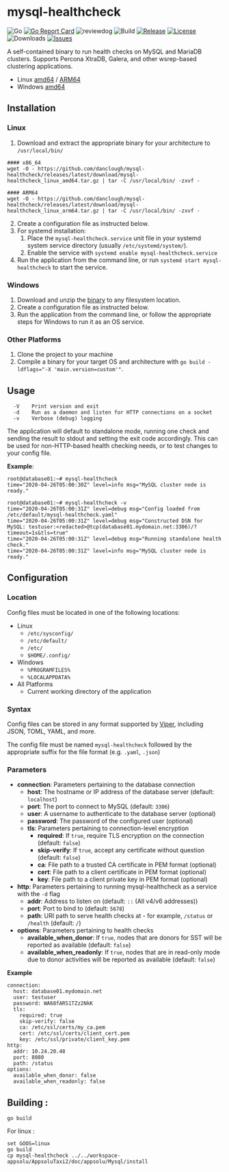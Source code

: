# mysql-healthcheck
![Go](https://img.shields.io/github/go-mod/go-version/danclough/mysql-healthcheck)
[![Go Report Card](https://goreportcard.com/badge/github.com/danclough/mysql-healthcheck)](https://goreportcard.com/report/github.com/danclough/mysql-healthcheck)
![reviewdog](https://github.com/danclough/mysql-healthcheck/workflows/reviewdog/badge.svg)
![Build](https://img.shields.io/github/actions/workflow/status/danclough/mysql-healthcheck/release.yml)
[![Release](https://img.shields.io/github/release/danclough/mysql-healthcheck.svg)](https://github.com/danclough/mysql-healthcheck/releases/latest)
[![License](https://img.shields.io/github/license/danclough/mysql-healthcheck)](https://github.com/danclough/mysql-healthcheck/blob/master/LICENSE)
![Downloads](https://img.shields.io/github/downloads/danclough/mysql-healthcheck/total)
[![Issues](https://img.shields.io/github/issues/danclough/mysql-healthcheck)](https://github.com/danclough/mysql-healthcheck/issues)

A self-contained binary to run health checks on MySQL and MariaDB clusters.  Supports Percona XtraDB, Galera, and other wsrep-based clustering applications.

* Linux [amd64](https://github.com/danclough/mysql-healthcheck/releases/latest/download/mysql-healthcheck_linux_amd64.tar.gz) / [ARM64](https://github.com/danclough/mysql-healthcheck/releases/latest/download/mysql-healthcheck_linux_arm64.tar.gz)
* Windows [amd64](https://github.com/danclough/mysql-healthcheck/releases/latest/download/mysql-healthcheck_windows_amd64.zip)

## Installation
### Linux
1. Download and extract the appropriate binary for your architecture to `/usr/local/bin/`
```
#### x86_64
wget -O - https://github.com/danclough/mysql-healthcheck/releases/latest/download/mysql-healthcheck_linux_amd64.tar.gz | tar -C /usr/local/bin/ -zxvf -

#### ARM64
wget -O - https://github.com/danclough/mysql-healthcheck/releases/latest/download/mysql-healthcheck_linux_arm64.tar.gz | tar -C /usr/local/bin/ -zxvf -
```
2. Create a configuration file as instructed below.
3. For systemd installation:
    1. Place the `mysql-healthcheck.service` unit file in your systemd system service directory (usually `/etc/systemd/system/`).
    2. Enable the service with `systemd enable mysql-healthcheck.service`
4. Run the application from the command line, or run `systemd start mysql-healthcheck` to start the service.

### Windows
1. Download and unzip the [binary](https://github.com/danclough/mysql-healthcheck/releases/latest/download/mysql-healthcheck_windows_amd64.zip) to any filesystem location.
2. Create a configuration file as instructed below.
3. Run the application from the command line, or follow the appropriate steps for Windows to run it as an OS service.

### Other Platforms
1. Clone the project to your machine
2. Compile a binary for your target OS and architecture with `go build -ldflags="-X 'main.version=custom'"`.

## Usage
```
  -V    Print version and exit
  -d    Run as a daemon and listen for HTTP connections on a socket
  -v    Verbose (debug) logging
  ```

The application will default to standalone mode, running one check and sending the result to stdout and setting the exit code accordingly.  This can be used for non-HTTP-based health checking needs, or to test changes to your config file.

__Example__:
```
root@database01:~# mysql-healthcheck
time="2020-04-26T05:00:30Z" level=info msg="MySQL cluster node is ready."

root@database01:~# mysql-healthcheck -v
time="2020-04-26T05:00:31Z" level=debug msg="Config loaded from /etc/default/mysql-healthcheck.yaml"
time="2020-04-26T05:00:31Z" level=debug msg="Constructed DSN for MySQL: testuser:<redacted>@tcp(database01.mydomain.net:3306)/?timeout=1s&tls=true"
time="2020-04-26T05:00:31Z" level=debug msg="Running standalone health check."
time="2020-04-26T05:00:31Z" level=info msg="MySQL cluster node is ready."
```

## Configuration
### Location
Config files must be located in one of the following locations:
* Linux
  * `/etc/sysconfig/`
  * `/etc/default/`
  * `/etc/`
  * `$HOME/.config/`
* Windows
  * `%PROGRAMFILES%`
  * `%LOCALAPPDATA%`
* All Platforms
  * Current working directory of the application

### Syntax
Config files can be stored in any format supported by [Viper](https://github.com/spf13/viper), including JSON, TOML, YAML, and more.

The config file must be named `mysql-healthcheck` followed by the appropriate suffix for the file format (e.g. `.yaml`, `.json`)

### Parameters
* __connection__: Parameters pertaining to the database connection
    * __host__: The hostname or IP address of the database server (default: `localhost`)
    * __port__: The port to connect to MySQL (default: `3306`)
    * __user__: A username to authenticate to the database server (optional)
    * __password__: The password of the configured user (optional)
    * __tls__: Parameters pertaining to connection-level encryption
        * __required__: If `true`, require TLS encryption on the connection (default: `false`)
        * __skip-verify__: If `true`, accept any certificate without question (default: `false`)
        * __ca__: File path to a trusted CA certificate in PEM format (optional)
        * __cert__: File path to a client certificate in PEM format (optional)
        * __key__: File path to a client private key in PEM format (optional)
* __http__: Parameters pertaining to running mysql-healthcheck as a service with the `-d` flag
    * __addr__: Address to listen on (default: `::` (All v4/v6 addresses))
    * __port__: Port to bind to (default: `5678`)
    * __path__: URI path to serve health checks at - for example, `/status` or `/health` (default: `/`)
* __options__: Parameters pertaining to health checks
    * __available_when_donor__: If `true`, nodes that are donors for SST will be reported as available (default: `false`)
    * __available_when_readonly__: If `true`, nodes that are in read-only mode due to donor activities will be reported as available (default: `false`)

__Example__
```
connection:
  host: database01.mydomain.net
  user: testuser
  password: WA68fARS1TZz2NkK
  tls:
    required: true
    skip-verify: false
    ca: /etc/ssl/certs/my_ca.pem
    cert: /etc/ssl/certs/client_cert.pem
    key: /etc/ssl/private/client_key.pem
http:
  addr: 10.24.20.48
  port: 8080
  path: /status
options:
  available_when_donor: false
  available_when_readonly: false
```


## Building : 

    go build

For linux : 

    set GOOS=linux
    go build
    cp mysql-healthcheck ../../workspace-appsolu/AppsoluTaxi2/doc/appsolu/Mysql/install